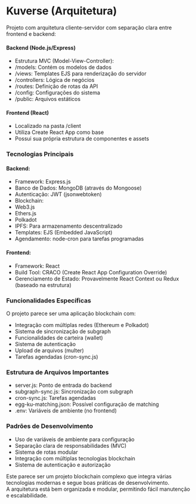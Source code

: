 # Kuverse (Arquitetura)
Projeto com arquitetura cliente-servidor com separação clara entre frontend e backend:

#### Backend (Node.js/Express)
- Estrutura MVC (Model-View-Controller):
- /models: Contém os modelos de dados
- /views: Templates EJS para renderização do servidor
- /controllers: Lógica de negócios
- /routes: Definição de rotas da API
- /config: Configurações do sistema
- /public: Arquivos estáticos
#### Frontend (React)
- Localizado na pasta /client
- Utiliza Create React App como base
- Possui sua própria estrutura de componentes e assets
### Tecnologias Principais

#### Backend:
- Framework: Express.js
- Banco de Dados: MongoDB (através do Mongoose)
- Autenticação: JWT (jsonwebtoken)
- Blockchain:
- Web3.js
- Ethers.js
- Polkadot
- IPFS: Para armazenamento descentralizado
- Templates: EJS (Embedded JavaScript)
- Agendamento: node-cron para tarefas programadas
#### Frontend:
- Framework: React
- Build Tool: CRACO (Create React App Configuration Override)
- Gerenciamento de Estado: Provavelmente React Context ou Redux (baseado na estrutura)
### Funcionalidades Específicas
O projeto parece ser uma aplicação blockchain com:
- Integração com múltiplas redes (Ethereum e Polkadot)
- Sistema de sincronização de subgraph
- Funcionalidades de carteira (wallet)
- Sistema de autenticação
- Upload de arquivos (multer)
- Tarefas agendadas (cron-sync.js)
### Estrutura de Arquivos Importantes
- server.js: Ponto de entrada do backend
- subgraph-sync.js: Sincronização com subgraph
- cron-sync.js: Tarefas agendadas
- egg-ku-matching.json: Possível configuração de matching
- .env: Variáveis de ambiente (no frontend)
### Padrões de Desenvolvimento
- Uso de variáveis de ambiente para configuração
- Separação clara de responsabilidades (MVC)
- Sistema de rotas modular
- Integração com múltiplas tecnologias blockchain
- Sistema de autenticação e autorização

Este parece ser um projeto blockchain complexo que integra várias tecnologias modernas e segue boas práticas de desenvolvimento. A arquitetura está bem organizada e modular, permitindo fácil manutenção e escalabilidade.